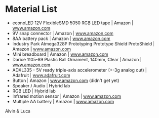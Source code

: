 # Material List

- econoLED 12V FlexibleSMD 5050 RGB LED tape | Amazon | www.amazon.com 
- 9V snap connector | Amazon | www.amazon.com
- 8AA battery pack | Amazon | www.amazon.com
- Industry Park Atmega328P Prototyping Prototype Shield ProtoShield | Amazon | www.amazon.com
- Mini breadboard | Amazon | www.amazon.com
- Darice 1105-89 Plastic Ball Ornament, 140mm, Clear | Amazon | www.amazon.com
- ADXL335 - 5V ready triple-axis accelerometer (+-3g analog out) | Adafruit | www.adafruit.com
- Button | Amazon | www.amazon.com (didn't get yet)
- Speaker / Audio | Hybrid lab 
- RGB LED | Hybrid lab
- Infrared motion sensor | Amazon | www.amazon.com
- Multiple AA battery | Amazon | www.amazon.com




Alvin & Luca
